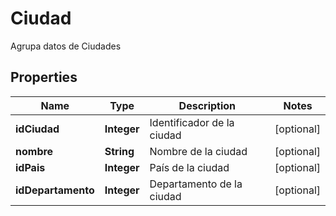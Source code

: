 

# Ciudad

Agrupa datos de Ciudades

## Properties

Name | Type | Description | Notes
------------ | ------------- | ------------- | -------------
**idCiudad** | **Integer** | Identificador de la ciudad |  [optional]
**nombre** | **String** | Nombre de la ciudad |  [optional]
**idPais** | **Integer** | País de la ciudad |  [optional]
**idDepartamento** | **Integer** | Departamento de la ciudad |  [optional]




